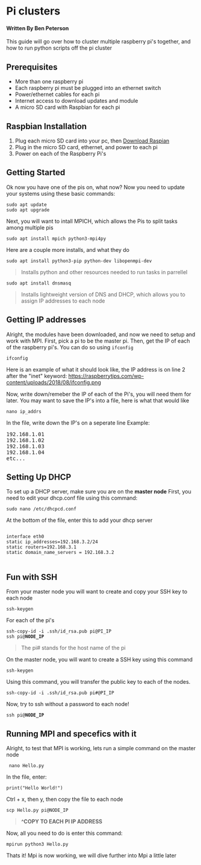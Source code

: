 # Pi clusters
#### Written By Ben Peterson
This guide will go over how to cluster multiple raspberry pi's together, and how to run python scripts off the pi cluster


 ## Prerequisites
   - More than one raspberry pi
   - Each raspberry pi must be plugged into an ethernet switch
   - Power/ethernet cables for each pi
   - Internet access to download updates and module
   - A micro SD card with Raspbian for each pi
## Raspbian Installation
  1. Plug each micro SD card into your pc, then <a href="https://www.raspberrypi.com/software/"> Download Raspian</a>
  2. Plug in the micro SD card, ethernet, and power to each pi
  3. Power on each of the Raspberry Pi's

## Getting Started
Ok now you have one of the pis on, what now? Now you need to update your systems using these basic commands:
<pre>
<code>sudo apt update</code>
<code>sudo apt upgrade</code>
</pre>
Next, you will want to intall MPICH, which allows the Pis to split tasks among multiple pis
<pre>
<code>sudo apt install mpich python3-mpi4py</code>
</pre>
Here are a couple more installs, and what they do
<pre><code>sudo apt install python3-pip python-dev libopenmpi-dev</code></pre>
> Installs python and other resources needed to run tasks in parrellel
<pre><code>sudo apt install dnsmasq</pre></code>
>Installs lightweight version of DNS and DHCP, which allows you to assign IP addresses to each node







## Getting IP addresses
Alright, the modules have been downloaded, and now we need to setup and work with MPI. 
First, pick a pi to be the master pi. Then, get the IP of each of the raspberry pi's. You can do so using <code>ifconfig</code>
<pre>
<code>ifconfig</code>
</pre>
Here is an example of what it should look like, the IP address is on line 2 after the "inet" keyword:
<img>https://raspberrytips.com/wp-content/uploads/2018/08/ifconfig.png</img>

Now, write down/remeber the IP of each of the Pi's, you will need them for later.
You may want to save the IP's into a file, here is what that would like
<pre>
<code>nano ip_addrs</code>
</pre>
In the file, write down the IP's on a seperate line
Example:
<pre>
192.168.1.01
192.168.1.02
192.168.1.03
192.168.1.04
etc...
</pre>


## Setting Up DHCP
To set up a DHCP server, make sure you are on the <b>master node</b>
First, you need to edit your dhcp.conf file using this command:
<pre><code>sudo nano /etc/dhcpcd.conf</code></pre>

At the bottom of the file, enter this to add your dhcp server
<pre>
<code>
interface eth0
static ip_addresses=192.168.3.2/24
static routers=192.168.3.1
static domain_name_servers = 192.168.3.2
</code>
</pre>

<!--
Next, change your directory to your home folder, then create and edit a file
<pre>
<code>cd /home/pi</code>
</pre>
<pre>
<code>nano ip_addrs</code>
</pre>
In this file, you will want to add the IP of each node on a seperate line
Example:
<pre>
192.168.1.01
192.168.1.02
192.168.1.03
192.168.1.04
etc...
</pre>
-->
## Fun with SSH
From your master node you will want to create and copy your SSH key to each node
<pre><code>ssh-keygen</code>
</pre>
For each of the pi's
<pre>
<code>ssh-copy-id -i .ssh/id_rsa.pub pi@PI_IP</code>
<code>ssh pi@<b>NODE_IP</b></code>
</pre>
>The pi# stands for the host name of the pi

<!--
<pre><code>sudo raspi-config</code>
Go in system options -> Host name
Set a new hostname for this node
Then, exit the node using <code>exit</code>
</pre>
-->
<!--
<pre><code>sudo raspi-config</code>
Go in system options -> Host name
Set a new hostname for this node -> Node1
Then, exit the node using <code>exit</code>
</pre>
-->


On the master node, you will want to create a SSH key using this command
<pre><code>ssh-keygen</code></pre>
Using this command, you will transfer the public key to each of the nodes.
<pre><code>ssh-copy-id -i .ssh/id_rsa.pub pi#@PI_IP</code></pre>

Now, try to ssh without a password to each node!
<pre><code>ssh pi@<b>NODE_IP</b></code></pre>
</pre>



## Running MPI and specefics with it
Alright, to test that MPI is working, lets run a simple command on the master node
<pre><code> nano Hello.py</code></pre>
In the file, enter:
<pre><code>print("Hello World!")</code></pre>
Ctrl + x, then y, then copy the file to each node

<pre><code>scp Hello.py pi@NODE_IP </pre></code>
>**^COPY TO EACH PI IP ADDRESS**

Now, all you need to do is enter this command:
<pre><code>mpirun python3 Hello.py</code></pre>
 
 Thats it! Mpi is now working, we will dive further into Mpi a little later
  
